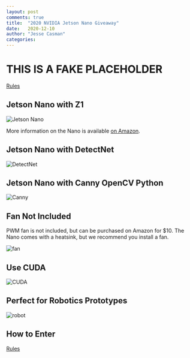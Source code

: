 ```yaml
---
layout: post
comments: true
title:  "2020 NVIDIA Jetson Nano Giveaway"
date:   2020-12-10
author: "Jesse Casman"
categories: 
---
```


# THIS IS A FAKE PLACEHOLDER

[Rules](https://theta360developers.github.io/blog/2020/12/10/jetson-giveaway-rules.html)

## Jetson Nano with Z1

![Jetson Nano](/blog/img/2020-12/nano_theta.png)

More information on the Nano is available [on Amazon](https://amzn.to/3396bbI). 


## Jetson Nano with DetectNet

![DetectNet](/blog/img/2020-12/detect-live.png)

## Jetson Nano with Canny OpenCV Python

![Canny](/blog/img/2020-12/canny_opencv_demo.png)

## Fan Not Included

PWM fan is not included, but can be purchased on Amazon for $10.  The Nano comes with a heatsink, but we recommend you install a fan.

![fan](/blog/img/2020-12/fan_mount.png)

## Use CUDA

![CUDA](https://codetricity.github.io/theta-linux/images/hardware/jetson_monitor/jtop_info.png)

## Perfect for Robotics Prototypes

![robot](/blog/img/2020-12/robot.png)

## How to Enter

[Rules](https://theta360developers.github.io/blog/2020/12/10/jetson-giveaway-rules.html)